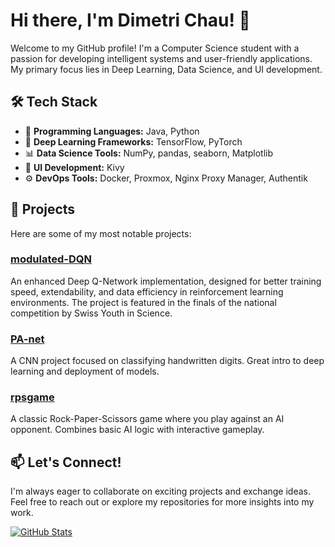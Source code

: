 # Hi there, I'm Dimetri Chau! 👋

Welcome to my GitHub profile! I'm a Computer Science student with a passion for developing intelligent systems and user-friendly applications. My primary focus lies in Deep Learning, Data Science, and UI development.

## 🛠️ Tech Stack

- 🧠 **Programming Languages:** Java, Python  
- 🔬 **Deep Learning Frameworks:** TensorFlow, PyTorch  
- 📊 **Data Science Tools:** NumPy, pandas, seaborn, Matplotlib  
- 🎨 **UI Development:** Kivy  
- ⚙️ **DevOps Tools:** Docker, Proxmox, Nginx Proxy Manager, Authentik  


## 🚀 Projects

Here are some of my most notable projects:

### [modulated-DQN](https://github.com/Deonixlive/modulated-DQN)
An enhanced Deep Q-Network implementation, designed for better training speed, extendability, and data efficiency in reinforcement learning environments. The project is featured in the finals of the national competition by Swiss Youth in Science.

### [PA-net](https://github.com/Deonixlive/PA-net)
A CNN project focused on classifying handwritten digits. Great intro to deep learning and deployment of models.

### [rpsgame](https://github.com/Deonixlive/rpsgame)
A classic Rock-Paper-Scissors game where you play against an AI opponent. Combines basic AI logic with interactive gameplay.
## 📫 Let's Connect!

I'm always eager to collaborate on exciting projects and exchange ideas. Feel free to reach out or explore my repositories for more insights into my work.

[![GitHub Stats](https://github-readme-stats.vercel.app/api?username=Deonixlive&show_icons=true&theme=radical)](https://github.com/Deonixlive)
